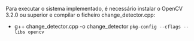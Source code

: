 Para executar o sistema implementado, é necessário instalar o OpenCV 3.2.0 ou superior e compilar o ficheiro
change_detector.cpp:

- g++ change_detector.cpp -o change_detector `pkg-config --cflags --libs opencv`